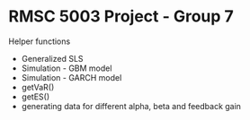 # RMSC 5003 Project - Group 7

Helper functions
* Generalized SLS
* Simulation - GBM model
* Simulation - GARCH model
* getVaR()
* getES()
* generating data for different alpha, beta and feedback gain

